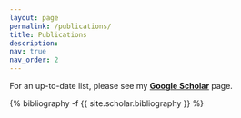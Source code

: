 ```yaml
---
layout: page
permalink: /publications/
title: Publications
description:
nav: true
nav_order: 2
---
```

<!-- _pages/publications.md -->
<div class="publications">

For an up-to-date list, please see my <b><a href="https://scholar.google.com/citations?user=MbBntPgAAAAJ&view_op=list_works&sortby=pubdate" target="_blank">Google Scholar</a></b> page.

{% bibliography -f {{ site.scholar.bibliography }} %}

<!-- <br>
<br>
<h2>AI Governance Publications</h2>

{% bibliography -f {{ site.scholar_policy.bibliography }} %}

</div> -->
